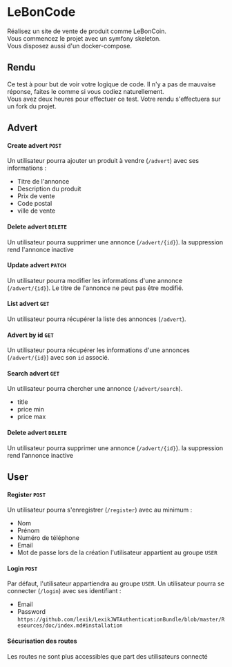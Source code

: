 # LeBonCode
Réalisez un site de vente de produit comme LeBonCoin.  
Vous commencez le projet avec un symfony skeleton.  
Vous disposez aussi d'un docker-compose.

## Rendu
Ce test à pour but de voir votre logique de code. Il n'y a pas de mauvaise réponse, faites le comme si vous codiez naturellement.  
Vous avez deux heures pour effectuer ce test. Votre rendu s'effectuera sur un fork du projet.  

## Advert

#### Create advert `POST`
Un utilisateur pourra ajouter un produit à vendre (`/advert`) avec ses informations :
- Titre de l'annonce
- Description du produit
- Prix de vente
- Code postal
- ville de vente
#### Delete advert  `DELETE`
Un utilisateur pourra supprimer une annonce (`/advert/{id}`).
la suppression rend l'annonce inactive
#### Update advert `PATCH`
Un utilisateur pourra modifier les informations d'une annonce (`/advert/{id}`).
Le titre de l'annonce ne peut pas être modifié.
#### List advert `GET`
Un utilisateur pourra récupérer la liste des annonces (`/advert`).
#### Advert by id `GET`
Un utilisateur pourra récupérer les informations d'une annonces (`/advert/{id}`) avec son `id` associé.
#### Search advert `GET`
Un utilisateur pourra chercher une annonce (`/advert/search`).
- title
- price min
- price max

#### Delete advert  `DELETE`
Un utilisateur pourra supprimer une annonce (`/advert/{id}`).
la suppression rend l’annonce inactive

## User

#### Register `POST`
Un utilisateur pourra s'enregistrer (`/register`) avec au minimum :
- Nom
- Prénom
- Numéro de téléphone
- Email
- Mot de passe
lors de la création l'utilisateur appartient au groupe `USER`

#### Login `POST`
Par défaut, l'utilisateur appartiendra au groupe `USER`.
Un utilisateur pourra se connecter (`/login`) avec ses identifiant :
- Email
- Password
`https://github.com/lexik/LexikJWTAuthenticationBundle/blob/master/Resources/doc/index.md#installation`

#### Sécurisation des routes
Les routes ne sont plus accessibles que part des utilisateurs connecté
